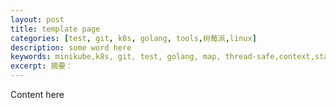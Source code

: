 ```yaml
---
layout: post
title: template page
categories: [test, git, k8s, golang, tools,树莓派,linux]
description: some word here
keywords: minikube,k8s, git, test, golang, map, thread-safe,context,state-machine,逃逸分析,AST,goroutine,g0,scheduler,string,sphinx,pandoc,readthedocs,树莓派,私有云,owncloud, kind, minikube, makefile, linux, tool,git ops
excerpt: 摘要：
---
```


Content here
